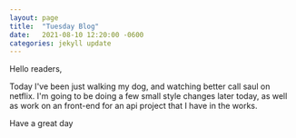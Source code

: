 ```yaml
---
layout: page
title:  "Tuesday Blog"
date:   2021-08-10 12:20:00 -0600
categories: jekyll update
---
```

Hello readers, 

Today I've been just walking my dog, and watching better call saul on netflix. 
I'm going to be doing a few small style changes later today, as well as work on an front-end for an api project that I have in the works. 


Have a great day